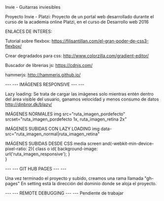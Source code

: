 Invie - Guitarras inviesibles


Proyecto Invie - Platzi: Proyecto de un portal web desarrollado durante el curso de la academia online Platzi, en el curso de Desarrollo web 2016

ENLACES DE INTERES:

Tutorial sobre flexbox:
https://filisantillan.com/el-gran-poder-de-css3-flexbox/

Crear degradados para css:
http://www.colorzilla.com/gradient-editor/

Buscador de librerias js:
https://cdnjs.com/

hammerjs:
http://hammerjs.github.io/

---   ---   IMÁGENES RESPONSIVE   ---   ---

Lazy loading:
Se trata de cargar las imágenes solo mientras entén dentro del área visible del usuario, ganamos velocidad y menos consumo de datos
http://dinbror.dk/blazy/

IMÁGENES NORMALES
img src="ruta_imagen_pordefecto" srcset="ruta_imagen_pordefecto 1x, ruta_imagen_retina 2x"

IMÁGENES SUBIDAS CON LAZY LOADING
img data-src="ruta_imagen_normal|ruta_imagen_retina"

IMÁGENES SUBIDAS DESDE CSS
media screen and(-webkit-min-device-pixel-ratio: 2){
	class o id{
		background-image: url('ruta_imagen_responsive');
	}	
}

---   ---   GIT HUB PAGES   ---   ---

Una vez terminado el proyecto y subido, creamos una rama llamada "gh-pages"
En setting está la dirección del dominio donde se aloja el proyecto.

---   ---   REMOTE DEBUGGING   ---   ---
Pendiente de trabajar